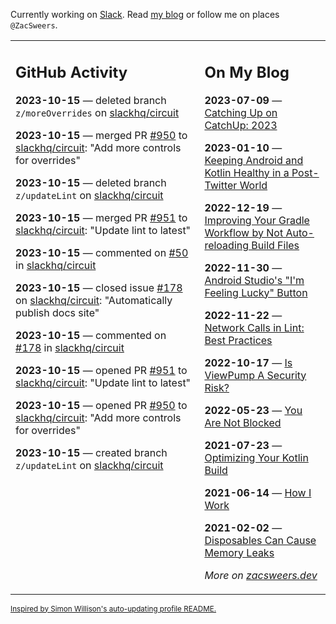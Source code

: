 Currently working on [Slack](https://slack.com/). Read [my blog](https://zacsweers.dev/) or follow me on places `@ZacSweers`.

<table><tr><td valign="top" width="60%">

## GitHub Activity
<!-- githubActivity starts -->
**2023-10-15** — deleted branch `z/moreOverrides` on [slackhq/circuit](https://github.com/slackhq/circuit)

**2023-10-15** — merged PR [#950](https://github.com/slackhq/circuit/pull/950) to [slackhq/circuit](https://github.com/slackhq/circuit): "Add more controls for overrides"

**2023-10-15** — deleted branch `z/updateLint` on [slackhq/circuit](https://github.com/slackhq/circuit)

**2023-10-15** — merged PR [#951](https://github.com/slackhq/circuit/pull/951) to [slackhq/circuit](https://github.com/slackhq/circuit): "Update lint to latest"

**2023-10-15** — commented on [#50](https://github.com/slackhq/circuit/issues/50#issuecomment-1763465205) in [slackhq/circuit](https://github.com/slackhq/circuit)

**2023-10-15** — closed issue [#178](https://github.com/slackhq/circuit/issues/178) on [slackhq/circuit](https://github.com/slackhq/circuit): "Automatically publish docs site"

**2023-10-15** — commented on [#178](https://github.com/slackhq/circuit/issues/178#issuecomment-1763464587) in [slackhq/circuit](https://github.com/slackhq/circuit)

**2023-10-15** — opened PR [#951](https://github.com/slackhq/circuit/pull/951) to [slackhq/circuit](https://github.com/slackhq/circuit): "Update lint to latest"

**2023-10-15** — opened PR [#950](https://github.com/slackhq/circuit/pull/950) to [slackhq/circuit](https://github.com/slackhq/circuit): "Add more controls for overrides"

**2023-10-15** — created branch `z/updateLint` on [slackhq/circuit](https://github.com/slackhq/circuit)
<!-- githubActivity ends -->
</td><td valign="top" width="40%">

## On My Blog
<!-- blog starts -->
**2023-07-09** — [Catching Up on CatchUp: 2023](https://www.zacsweers.dev/catching-up-on-catchup-2023/)

**2023-01-10** — [Keeping Android and Kotlin Healthy in a Post-Twitter World](https://www.zacsweers.dev/keeping-android-healthy/)

**2022-12-19** — [Improving Your Gradle Workflow by Not Auto-reloading Build Files](https://www.zacsweers.dev/improving-your-workflow-by-not-auto-reloading-build-files/)

**2022-11-30** — [Android Studio's "I'm Feeling Lucky" Button](https://www.zacsweers.dev/android-studios-im-feeling-lucky-button/)

**2022-11-22** — [Network Calls in Lint: Best Practices](https://www.zacsweers.dev/network-calls-in-lint-best-practices/)

**2022-10-17** — [Is ViewPump A Security Risk?](https://www.zacsweers.dev/is-viewpump-a-security-risk/)

**2022-05-23** — [You Are Not Blocked](https://www.zacsweers.dev/you-are-not-blocked/)

**2021-07-23** — [Optimizing Your Kotlin Build](https://www.zacsweers.dev/optimizing-your-kotlin-build/)

**2021-06-14** — [How I Work](https://www.zacsweers.dev/how-i-work/)

**2021-02-02** — [Disposables Can Cause Memory Leaks](https://www.zacsweers.dev/disposables-can-cause-memory-leaks/)
<!-- blog ends -->
_More on [zacsweers.dev](https://zacsweers.dev/)_
</td></tr></table>

<sub><a href="https://simonwillison.net/2020/Jul/10/self-updating-profile-readme/">Inspired by Simon Willison's auto-updating profile README.</a></sub>